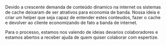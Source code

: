 Devido a crescente demanda de conteúdo dinamico na internet os sistemas de cache deixaram de ser atrativos para economia de banda. Nossa ideia e criar um helper que seja capaz de entender estes conteudos, fazer o cache e devolver ao cliente economizando de fato a banda de internet.

Para o processo, estamos nos valendo de ideias devarios colaboradores e estamos abertos a receber ajuda de quem quiser colaborar com espertize.
